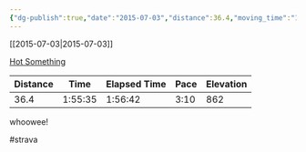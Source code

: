 ```yaml
---
{"dg-publish":true,"date":"2015-07-03","distance":36.4,"moving_time":"1:55:35","elapsed_time":"1:56:42","pace":"3:10","total_elevation_gain":862,"url":"https://www.strava.com/activities/338505334","permalink":"/01-personal/strava/2015-07-03-hot-something/","dgPassFrontmatter":true}
---
```



[[2015-07-03\|2015-07-03]]

[Hot Something](https://www.strava.com/activities/338505334)

| Distance | Time    | Elapsed Time | Pace | Elevation |
| -------- | ------- | ------------ | ---- | --------- |
| 36.4     | 1:55:35 | 1:56:42      | 3:10 | 862       |


whoowee!

#strava
